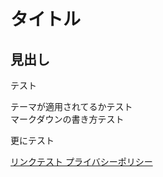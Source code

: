 # タイトル

## 見出し
テスト

テーマが適用されてるかテスト  
マークダウンの書き方テスト

更にテスト

[リンクテスト プライバシーポリシー](https://kagitail.github.io/privacypolicy.html)